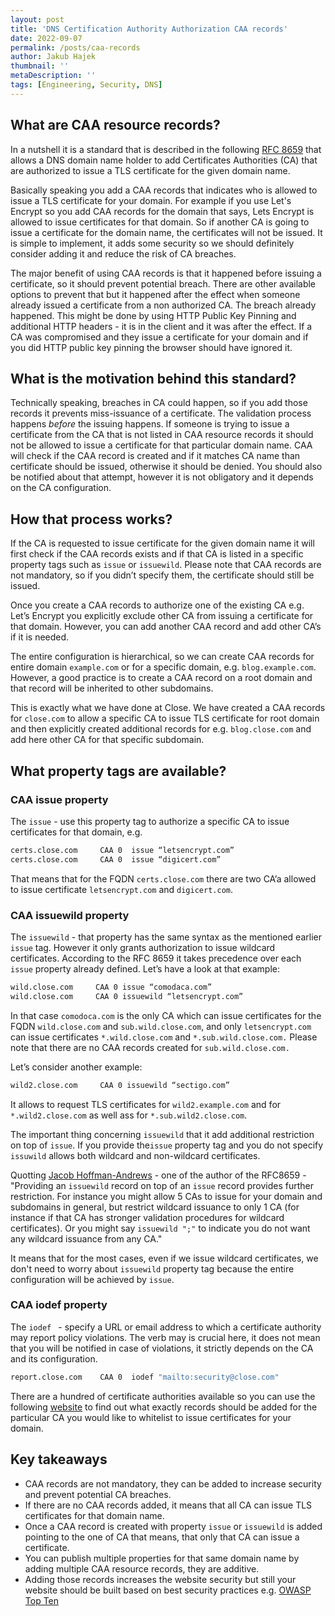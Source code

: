 ```yaml
---
layout: post
title: 'DNS Certification Authority Authorization CAA records'
date: 2022-09-07
permalink: /posts/caa-records
author: Jakub Hajek
thumbnail: ''
metaDescription: ''
tags: [Engineering, Security, DNS]
---
```


## What are CAA resource records?

In a nutshell it is a standard that is described in the following [RFC 8659](https://www.rfc-editor.org/rfc/rfc8659) that allows a DNS domain name holder to add Certificates Authorities (CA) that are authorized to issue a TLS certificate for the given domain name.  

Basically speaking you add a CAA records that indicates who is allowed to issue a TLS certificate for your domain. For example if you use Let's Encrypt so you add CAA records for the domain that says, Lets Encrypt is allowed to issue certificates for that domain. So if another CA is going to issue a certificate for the domain name, the certificates will not be issued. It is  simple to implement, it adds some security so we should definitely consider adding it and reduce the risk of CA breaches. 

The major benefit of using CAA records is that it happened before issuing a certificate, so it should prevent potential breach. There are other available options to prevent that but it happened after the effect when someone already issued a certificate from a non authorized CA. The breach already happened. This might be done by using HTTP Public Key Pinning and additional HTTP headers - it is in the client and it was after the effect. If a CA was compromised and they issue a certificate for your domain and if you did HTTP public key pinning the browser should have ignored it.

## What is the motivation behind this standard?

Technically speaking, breaches in CA could happen, so if you add those records it prevents miss-issuance of a certificate. The validation process happens *before* the issuing happens. If someone is trying to issue a certificate from the CA that is not listed in CAA resource records it should not be allowed to issue a certificate for that particular domain name. CAA will check if the CAA record is created and if it matches CA name than certificate should be issued, otherwise it should be denied. You should also be notified about that attempt, however it is not obligatory and it depends on the CA configuration. 

## How that process works?

If the CA is requested to issue certificate for the given domain name it will first check if the CAA records exists and if that CA is listed in a specific property tags such as `issue` or `issuewild`. Please note that CAA records are not mandatory, so if you didn’t specify them, the certificate should still be issued. 

Once you create a CAA records to authorize one of the existing CA e.g. Let’s Encrypt you explicitly exclude other CA from issuing a certificate for that domain. However, you can add another CAA record and add other CA’s if it is needed. 

The entire configuration is hierarchical, so we can create CAA records for entire domain `example.com` or for a specific domain, e.g. `blog.example.com`. However, a good practice is to create a CAA record on a root domain and that record will be inherited to other subdomains. 

This is exactly what we have done at Close. We have created a CAA records for `close.com` to allow a specific CA to issue TLS certificate for root domain and then explicitly created additional records for e.g. `blog.close.com` and add here other CA for that specific subdomain. 

## What property tags are available? 

### CAA issue property

The `issue` - use this property tag to authorize a specific CA to issue certificates for that domain, e.g.

```bash
certs.close.com     CAA 0  issue “letsencrypt.com”
certs.close.com     CAA 0  issue “digicert.com”
```

That means that for the FQDN `certs.close.com` there are two CA’a allowed to issue certificate `letsencrypt.com` and `digicert.com`.

### CAA issuewild property

The `issuewild` - that property has the same syntax as the mentioned earlier `issue` tag. However it only grants authorization to issue wildcard certificates. According to the RFC 8659 it takes precedence over each `issue` property already defined. Let’s have a look at that example:

```bash
wild.close.com     CAA 0 issue “comodaca.com”
wild.close.com     CAA 0 issuewild “letsencrypt.com”
```

In that case `comodoca.com` is the only CA which can issue certificates for the FQDN `wild.close.com` and `sub.wild.close.com`, and 
only `letsencrypt.com` can issue certificates `*.wild.close.com` and `*.sub.wild.close.com.` Please note that there are no CAA records created for `sub.wild.close.com.`

Let’s consider another example: 

```bash
wild2.close.com     CAA 0 issuewild “sectigo.com”
```

It allows to request TLS certificates for `wild2.example.com` and for `*.wild2.close.com` as well ass for `*.sub.wild2.close.com`.

The important thing concerning `issuewild` that it add additional restriction on top of `issue`. If you provide the`issue` property tag and you do not specify `issuwild` allows both wildcard and non-wildcard certificates. 

Quotting [Jacob Hoffman-Andrews](https://www.eff.org/about/staff/jacob-hoffman-andrews) - one of the author of the RFC8659 - "Providing an `issuewild` record on top of an `issue` record provides further restriction. For instance you might allow 5 CAs to issue for your domain and subdomains in general, but restrict wildcard issuance to only 1 CA (for instance if that CA has stronger validation procedures for wildcard certificates). Or you might say `issuewild ";"` to indicate you do not want any wildcard issuance from any CA."

It means that for the most cases, even if we issue wildcard certificates, we don't need to worry about `issuewild` property tag because the entire configuration will be achieved by `issue`.

### CAA iodef property

The `iodef ` - specify a URL or email address to which a certificate authority may report policy violations. The verb may is crucial here, it does not mean that you will be notified in case of violations, it strictly depends on the CA and its configuration.

```bash
report.close.com    CAA 0  iodef "mailto:security@close.com"
```

There are a hundred of certificate authorities available so you can use the following [website](https://sslmate.com/caa/) to find out what exactly records should be added for the particular CA you would like to whitelist to issue certificates for your domain. 


## Key takeaways

- CAA records are not mandatory, they can be added to increase security and prevent potential CA breaches.
- If there are no CAA records added, it means that all CA can issue TLS certificates for that domain name. 
- Once a CAA record is created with property `issue` or `issuewild` is added pointing to the one of CA that means, that only that CA can issue a certificate.
- You can publish multiple properties for that same domain name by adding multiple CAA resource records, they are additive. 
- Adding those records increases the website security but still your website should be built based on best security practices e.g. [OWASP Top Ten](https://owasp.org/www-project-top-ten/)
